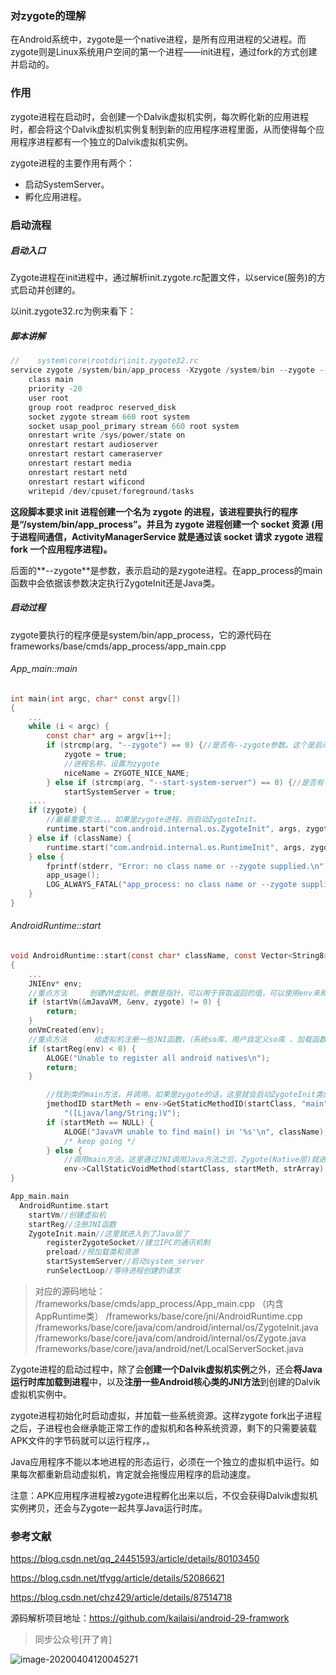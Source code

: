 ### 对zygote的理解

在Android系统中，zygote是一个native进程，是所有应用进程的父进程。而zygote则是Linux系统用户空间的第一个进程——init进程，通过fork的方式创建并启动的。

### 作用

zygote进程在启动时，会创建一个Dalvik虚拟机实例，每次孵化新的应用进程时，都会将这个Dalvik虚拟机实例复制到新的应用程序进程里面，从而使得每个应用程序进程都有一个独立的Dalvik虚拟机实例。

zygote进程的主要作用有两个：

* 启动SystemServer。
* 孵化应用进程。

### 启动流程

##### 启动入口

Zygote进程在init进程中，通过解析init.zygote.rc配置文件，以service(服务)的方式启动并创建的。

以init.zygote32.rc为例来看下：

##### 脚本讲解

```c
//    system\core\rootdir\init.zygote32.rc
service zygote /system/bin/app_process -Xzygote /system/bin --zygote --start-system-server
    class main
    priority -20
    user root
    group root readproc reserved_disk
    socket zygote stream 660 root system
    socket usap_pool_primary stream 660 root system
    onrestart write /sys/power/state on
    onrestart restart audioserver
    onrestart restart cameraserver
    onrestart restart media
    onrestart restart netd
    onrestart restart wificond
    writepid /dev/cpuset/foreground/tasks
```

<!--服务名称为：zygote
启动该服务执行的命令： /system/bin/app_process
命令的参数： -Xzygote /system/bin --zygote --start-system-server
socket zygote stream 660创建一个名为：/dev/socket/zygote 的 socket，
类型为：stream，权限为：660
onrestart：当服务重启时，执行该关键字后面指定的command-->



**这段脚本要求 init 进程创建一个名为 zygote 的进程，该进程要执行的程序是“/system/bin/app_process”。并且为 zygote 进程创建一个 socket 资源 (用于进程间通信，ActivityManagerService 就是通过该 socket 请求 zygote 进程 fork 一个应用程序进程)。**

后面的**--zygote**是参数，表示启动的是zygote进程。在app_process的main函数中会依据该参数决定执行ZygoteInit还是Java类。

##### 启动过程

zygote要执行的程序便是system/bin/app_process，它的源代码在frameworks/base/cmds/app_process/app_main.cpp

###### App_main::main

```c
int main(int argc, char* const argv[])
{
    ...
    while (i < argc) {
        const char* arg = argv[i++];
        if (strcmp(arg, "--zygote") == 0) {//是否有--zygote参数。这个是启动zygote进程的时候的参数
            zygote = true;
			//进程名称，设置为zygote
            niceName = ZYGOTE_NICE_NAME;
        } else if (strcmp(arg, "--start-system-server") == 0) {//是否有--start-system-server
            startSystemServer = true;
	....
    if (zygote) {
		//最最重要方法。。。如果是zygote进程，则启动ZygoteInit。
        runtime.start("com.android.internal.os.ZygoteInit", args, zygote);
    } else if (className) {
        runtime.start("com.android.internal.os.RuntimeInit", args, zygote);
    } else {
        fprintf(stderr, "Error: no class name or --zygote supplied.\n");
        app_usage();
        LOG_ALWAYS_FATAL("app_process: no class name or --zygote supplied.");
    }
}
```

###### AndroidRuntime::start

```c
void AndroidRuntime::start(const char* className, const Vector<String8>& options, bool zygote)
{
    ...
    JNIEnv* env;
	//重点方法     创建VM虚拟机，参数是指针，可以用于获取返回的值，可以使用env来和Java层来做交互
    if (startVm(&mJavaVM, &env, zygote) != 0) {
        return;
    }
    onVmCreated(env);
    //重点方法      给虚拟机注册一些JNI函数，（系统so库、用户自定义so库 、加载函数等。）
    if (startReg(env) < 0) {
        ALOGE("Unable to register all android natives\n");
        return;
    }

    	//找到类的main方法，并调用。如果是zygote的话，这里就会启动ZygoteInit类的main方法
        jmethodID startMeth = env->GetStaticMethodID(startClass, "main",
            "([Ljava/lang/String;)V");
        if (startMeth == NULL) {
            ALOGE("JavaVM unable to find main() in '%s'\n", className);
            /* keep going */
        } else {
        	//调用main方法。这里通过JNI调用Java方法之后，Zygote(Native层)就进入了Java的世界，从而开启了Android中Java的世界。
            env->CallStaticVoidMethod(startClass, startMeth, strArray);
}
```



```C++
App_main.main
  AndroidRuntime.start
    startVm//创建虚拟机
    startReg//注册JNI函数
    ZygoteInit.main//这里就进入到了Java层了
        registerZygoteSocket//建立IPC的通讯机制
        preload//预加载类和资源
        startSystemServer//启动system_server
        runSelectLoop//等待进程创建的请求
```

> 对应的源码地址：
> /frameworks/base/cmds/app_process/App_main.cpp （内含AppRuntime类）
> /frameworks/base/core/jni/AndroidRuntime.cpp
> /frameworks/base/core/java/com/android/internal/os/ZygoteInit.java
> /frameworks/base/core/java/com/android/internal/os/Zygote.java
> /frameworks/base/core/java/android/net/LocalServerSocket.java

Zygote进程的启动过程中，除了会**创建一个Dalvik虚拟机实例**之外，还会**将Java运行时库加载到进程**中，以及**注册一些Android核心类的JNI方法**到创建的Dalvik虚拟机实例中。

zygote进程初始化时启动虚拟，并加载一些系统资源。这样zygote fork出子进程之后，子进程也会继承能正常工作的虚拟机和各种系统资源，剩下的只需要装载APK文件的字节码就可以运行程序，。

Java应用程序不能以本地进程的形态运行，必须在一个独立的虚拟机中运行。如果每次都重新启动虚拟机，肯定就会拖慢应用程序的启动速度。

注意：APK应用程序进程被zygote进程孵化出来以后，不仅会获得Dalvik虚拟机实例拷贝，还会与Zygote一起共享Java运行时库。



### 参考文献

https://blog.csdn.net/qq_24451593/article/details/80103450

https://blog.csdn.net/tfygg/article/details/52086621

https://blog.csdn.net/chz429/article/details/87514718



源码解析项目地址：https://github.com/kailaisi/android-29-framwork

> 同步公众号[开了肯]

![image-20200404120045271](http://cdn.qiniu.kailaisii.com/typora/20200404120045-194693.png)